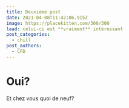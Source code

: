 ```yaml
---
title: Deuxième post
date: 2021-04-08T11:42:06.915Z
image: https://placekitten.com/300/300
lead: celui-ci est **vraiment** intéressant
post_categories:
  - chill
post_authors:
  - CFD
---
```

# Oui?

Et chez vous quoi de neuf?


